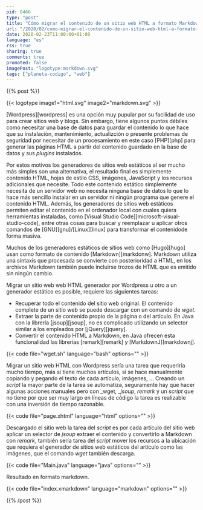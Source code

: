 ```yaml
---
pid: 0466
type: "post"
title: "Cómo migrar el contenido de un sitio web HTML a formato Markdown"
url: "/2020/02/como-migrar-el-contenido-de-un-sitio-web-html-a-formato-markdown/"
date: 2020-02-23T11:00:00+01:00
language: "es"
rss: true
sharing: true
comments: true
promoted: false
imagePost: "logotype:markdown.svg"
tags: ["planeta-codigo", "web"]
---
```


{{% post %}}

{{< logotype image1="html.svg" image2="markdown.svg" >}}

[Wordpress][wordpress] es una opción muy pupular por su facilidad de uso para crear sitios web y blogs. Sin embargo, tiene algunos puntos débiles como necesitar una base de datos para guardar el contenido lo que hace que su instalación, mantenimiento, actualizción o presente problemas de seguridad por necesitar de un procesamiento en este caso [PHP][php] para generar las páginas HTML a partir del contenido guardado en la base de datos y sus _plugins_ instalados.

Por estos motivos los generadores de sitios web estáticos al ser mucho más simples son una alternativa, el resultado final es simplemente contenido HTML, hojas de estilo CSS, imágenes, JavaScript y los recursos adicionales que necesite. Todo este contenido estático simplemente necesita de un servidor web no necesita ninguna base de datos lo que lo hace más sencillo instalar en un servidor ni ningún programa que genere el contenido HTML. Además, los generadores de sitios web estáticos permiten editar el contenido en el ordenador local con cuales quiera herramientas instaladas, como [Visual Studio Code][microsoft-visual-studio-code], entre otras cosas para buscar y reemplazar u aplicar otros comandos de [GNU][gnu]/[Linux][linux] para transformar el contenidode forma masiva.

Muchos de los generadores estáticos de sitios web como [Hugo][hugo] usan como formato de contenido [Markdown][markdonw]. Markdown utiliza una sintaxis que procesada se convierte con posterioridad a HTML, en los archivos Markdown también puede incluirse trozos de HTML que es emitido sin ningún cambio.

Migrar un sitio web web HTML generador por Wordpress u otro a un generador estático es posible, requiere las siguientes tareas:

* Recuperar todo el contenido del sitio web original. El contenido complete de un sitio web se puede descargar con un comando de _wget_.
* Extraer la parte de contenido propio de la página o del artículo. En Java con la librería [jsoup][jsoup], no es complicado utilizando un selector similar a los empleados por [jQuery][jquery].
* Convertir el contenido HTML a Markdown, en Java ofrecen esta funcionalidad las librerías [remark][remark] y [MarkdownJ][markdownj].

{{< code file="wget.sh" language="bash" options="" >}}

Migrar un sitio web HTML con Wordpress sería una tarea que requeriría mucho tiempo, más si tiene muchos artículos, si se hace manualmente copiando y pegando el texto de cada artículo, imágenes, ... Creando un _script_ la mayor parte de la tarea se automatiza, seguramente hay que hacer algunas acciones manuales pero con _wget, __jsoup_, _remark_ y un _script_ que no tiene por que ser muy largo en líneas de código la tarea es realizable con una inversión de tiempo razonable.

{{< code file="page.xhtml" language="html" options="" >}}

Descargado el sitio web la tarea del _script_ es por cada artículo del sitio web aplicar un selector de _jsoup_ extraer el contenido y convertirlo a Markdown con _remark_, también sería tarea del _script_ mover los recursos a la ubicación que requiera el generador de sitios web estáticos del artículo como las imágenes, que el comando _wget_ también descarga.

{{< code file="Main.java" language="java" options="" >}}

Resultado en formato markdown.

{{< code file="index.xmarkdown" language="markdown" options="" >}}

{{% /post %}}